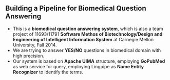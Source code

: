 ## Building a Pipeline for Biomedical Question Answering


* This is a **biomedical question answering system**, which is also a team project of 11693/11791 **Software Methos of Biotechnology/Design and Engineering of Intelligent Information System** at Carnegie Mellon University, Fall 2014.
* We are trying to answer **YES/NO** questions in biomedical domain with high precision.
* Our system is based on **Apache UIMA** structure, employing **GoPubMed** as web service for query, employing Lingpipe as **Name Entity Recognizer** to identify the terms.
